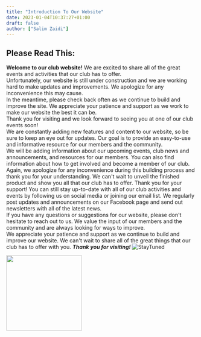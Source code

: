 ```yaml
---
title: "Introduction To Our Website"
date: 2023-01-04T10:37:27+01:00
draft: false
author: ["Salim Zaidi"]
---
```

## Please Read This:
**Welcome to our club website!** We are excited to share all of the great events and activities that our club has to offer.   
Unfortunately, our website is still under construction and we are working hard to make updates and improvements. We apologize for any inconvenience this may cause.   
In the meantime, please check back often as we continue to build and improve the site. We appreciate your patience and support as we work to make our website the best it can be.  
Thank you for visiting and we look forward to seeing you at one of our club events soon!   
We are constantly adding new features and content to our website, so be sure to keep an eye out for updates. Our goal is to provide an easy-to-use and informative resource for our members and the community.   
We will be adding information about our upcoming events, club news and announcements, and resources for our members. You can also find information about how to get involved and become a member of our club.  
Again, we apologize for any inconvenience during this building process and thank you for your understanding. We can't wait to unveil the finished product and show you all that our club has to offer. Thank you for your support! You can still stay up-to-date with all of our club activities and events by following us on social media or joining our email list. We regularly post updates and announcements on our Facebook page and send out newsletters with all of the latest news.   
If you have any questions or suggestions for our website, please don't hesitate to reach out to us. We value the input of our members and the community and are always looking for ways to improve.  
We appreciate your patience and support as we continue to build and improve our website. We can't wait to share all of the great things that our club has to offer with you. _**Thank you for visiting!**_
![StayTuned](/stay-tuned.jpg)

<img src="/stay-tuned.jpg" width="200">